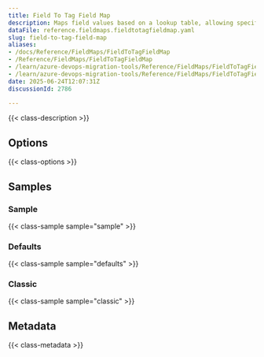 ```yaml
---
title: Field To Tag Field Map
description: Maps field values based on a lookup table, allowing specific source values to be translated to different target values.
dataFile: reference.fieldmaps.fieldtotagfieldmap.yaml
slug: field-to-tag-field-map
aliases:
- /docs/Reference/FieldMaps/FieldToTagFieldMap
- /Reference/FieldMaps/FieldToTagFieldMap
- /learn/azure-devops-migration-tools/Reference/FieldMaps/FieldToTagFieldMap
- /learn/azure-devops-migration-tools/Reference/FieldMaps/FieldToTagFieldMap/index.md
date: 2025-06-24T12:07:31Z
discussionId: 2786

---
```

{{< class-description >}}

## Options

{{< class-options >}}

## Samples

### Sample

{{< class-sample sample="sample" >}}

### Defaults

{{< class-sample sample="defaults" >}}

### Classic

{{< class-sample sample="classic" >}}

## Metadata

{{< class-metadata >}}

